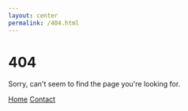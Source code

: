 ```yaml
---
layout: center
permalink: /404.html
---
```


# 404

Sorry, can't seem to find the page you're looking for.

<div class="mt3">
  <a href="{{ site.baseurl }}/" class="button button-blue button-big">Home</a>
  <a href="{{ site.baseurl }}/contact/" class="button button-blue button-big">Contact</a>
</div>
